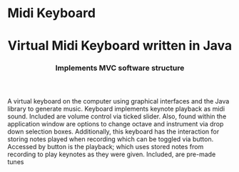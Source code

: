 # Midi Keyboard
<html>
<header>
<h1>Virtual Midi Keyboard written in Java</h1> 
<h3>Implements MVC software structure</h3>
</header>
<body>
A virtual keyboard on the computer using graphical interfaces and the Java library to generate music. 
Keyboard implements keynote playback as midi sound. Included are volume control via ticked slider. 
Also, found within the application window are options to change octave and instrument via drop down selection boxes. 
Additionally, this keyboard has the interaction for storing notes played when recording which can be toggled via button. 
Accessed by button is the playback; which uses stored notes from recording to play keynotes as they were given.
Included, are pre-made tunes
</body>
</html>
